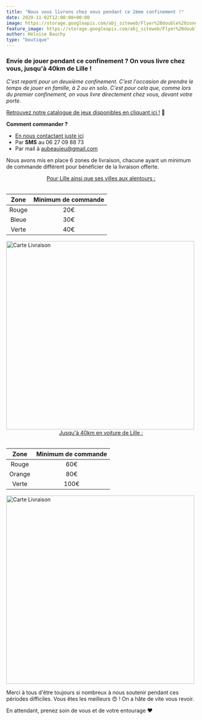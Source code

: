 ```yaml
---
title: "Nous vous livrons chez vous pendant ce 2ème confinement !"
date: 2020-11-02T12:00:00+00:00
image: https://storage.googleapis.com/abj_siteweb/Flyer%20double%20zone%20livraison.png
feature_image: https://storage.googleapis.com/abj_siteweb/Flyer%20double%20zone%20livraison.png
author: Héloïse Bauchy
type: "boutique"
---
```

### Envie de jouer pendant ce confinement ? On vous livre chez vous, jusqu'à 40km de Lille !

*C'est reparti pour un deuxième confinement. C'est l'occasion de prendre le temps de jouer en famille, à 2 ou en solo. C'est pour cela que, comme lors du premier confinement, on vous livre directement chez vous, devant votre porte.*

[Retrouvez notre catalogue de jeux disponibles en cliquant ici !](https://docs.google.com/spreadsheets/d/1etESSMA_qKfzhfcAgVwbmrUuN53cxLjdfDNTybdiJL8/edit?usp=sharing) :rocket:

**Comment commander ?**
* [En nous contactant juste ici](https://aubeaujeu.com/contact/)
* Par **SMS** au 06 27 09 88 73
* Par mail à aubeaujeu@gmail.com

Nous avons mis en place 6 zones de livraison, chacune ayant un minimum de commande différent pour bénéficier de la livraison offerte.

<center><ins>Pour Lille ainsi que ses villes aux alentours :</ins></center><br/>

| Zone        | Minimum de commande |
| :-----------: |:----------------------:|
| Rouge      | 20€                   |
| Bleue      | 30€                   |
| Verte      | 40€                   |

<img src="https://storage.googleapis.com/abj_siteweb/carte_livraison_lille.png" alt="Carte Livraison" width="500"/>

<center><ins>Jusqu'à 40km en voiture de Lille :</ins></center><br/>

| Zone        | Minimum de commande |
| :-----------: |:----------------------:|
| Rouge      | 60€                   |
| Orange     | 80€                   |
| Verte      | 100€                  |

<img src="https://storage.googleapis.com/abj_siteweb/122945409_3794673687231122_8858127039793742004_n.jpg" alt="Carte Livraison" width="500"/>

Merci à tous d'être toujours si nombreux à nous soutenir pendant ces périodes difficiles. Vous êtes les meilleurs :heart_eyes: ! On a hâte de vite vous revoir.

En attendant, prenez soin de vous et de votre entourage :heart:
